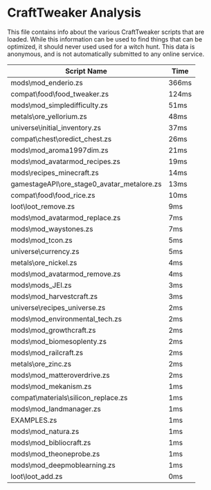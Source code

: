 # CraftTweaker Analysis

This file contains info about the various CraftTweaker scripts that are loaded.
While this information can be used to find things that can be optimized, it
should never used used for a witch hunt. This data is anonymous, and is not
automatically submitted to any online service.

| Script Name                                | Time  |
|--------------------------------------------|-------|
| mods\mod_enderio.zs                        | 366ms |
| compat\food\food_tweaker.zs                | 124ms |
| mods\mod_simpledifficulty.zs               | 51ms  |
| metals\ore_yellorium.zs                    | 48ms  |
| universe\initial_inventory.zs              | 37ms  |
| compat\chest\oredict_chest.zs              | 26ms  |
| mods\mod_aroma1997dim.zs                   | 21ms  |
| mods\mod_avatarmod_recipes.zs              | 19ms  |
| mods\recipes_minecraft.zs                  | 14ms  |
| gamestageAPI\ore_stage0_avatar_metalore.zs | 13ms  |
| compat\food\food_rice.zs                   | 10ms  |
| loot\loot_remove.zs                        | 9ms   |
| mods\mod_avatarmod_replace.zs              | 7ms   |
| mods\mod_waystones.zs                      | 7ms   |
| mods\mod_tcon.zs                           | 5ms   |
| universe\currency.zs                       | 5ms   |
| metals\ore_nickel.zs                       | 4ms   |
| mods\mod_avatarmod_remove.zs               | 4ms   |
| mods\mods_JEI.zs                           | 3ms   |
| mods\mod_harvestcraft.zs                   | 3ms   |
| universe\recipes_universe.zs               | 2ms   |
| mods\mod_environmental_tech.zs             | 2ms   |
| mods\mod_growthcraft.zs                    | 2ms   |
| mods\mod_biomesoplenty.zs                  | 2ms   |
| mods\mod_railcraft.zs                      | 2ms   |
| metals\ore_zinc.zs                         | 2ms   |
| mods\mod_matteroverdrive.zs                | 2ms   |
| mods\mod_mekanism.zs                       | 1ms   |
| compat\materials\silicon_replace.zs        | 1ms   |
| mods\mod_landmanager.zs                    | 1ms   |
| EXAMPLES.zs                                | 1ms   |
| mods\mod_natura.zs                         | 1ms   |
| mods\mod_bibliocraft.zs                    | 1ms   |
| mods\mod_theoneprobe.zs                    | 1ms   |
| mods\mod_deepmoblearning.zs                | 1ms   |
| loot\loot_add.zs                           | 0ms   |
